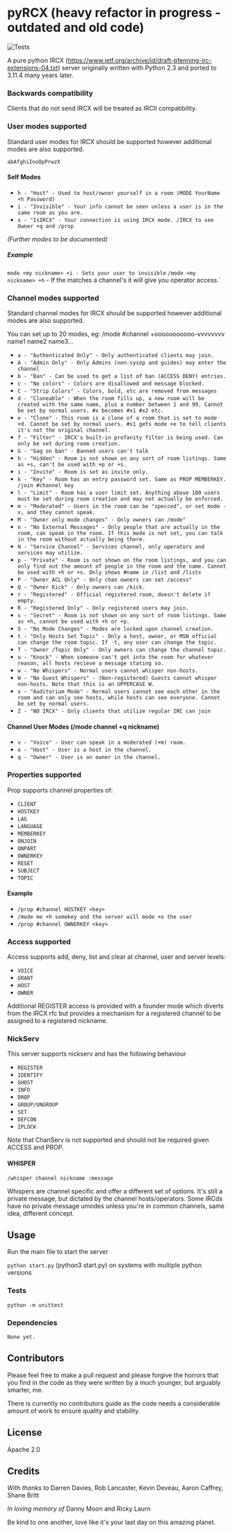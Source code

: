 
# pyRCX (heavy refactor in progress - outdated and old code)

  

![Tests](https://github.com/cwebbtw/pyRCX/actions/workflows/github-actions-python-tests.yml/badge.svg)

A pure python IRCX (https://www.ietf.org/archive/id/draft-pfenning-irc-extensions-04.txt) server originally written with Python 2.3 and ported to 3.11.4 many years later.

### Backwards compatibility

Clients that do not send IRCX will be treated as IRCII compatibility.

### User modes supported

Standard user modes for IRCX should be supported however additional modes are also supported.

`abAfghiInoOpPrwzX`

#### Self Modes

- `h - "Host" - Used to host/owner yourself in a room (MODE YourName +h Password)`
- `i - "Invisible" - Your info cannot be seen unless a user is in the same room as you are.`
- `x - "IsIRCX" - Your connection is using IRCX mode. /IRCX to see Owner +q and /prop`

_(Further modes to be documented)_

##### Example

`mode <my nickname> +i - Sets your user to invisible`
`/mode <my nickname> +h` <key> - If the <key> matches a channel's it will give you operator access.`

### Channel modes supported

Standard channel modes for IRCX should be supported however additional modes are also supported.

You can set up to 20 modes, eg: /mode #channel +ooooooooooo-vvvvvvvv name1 name2 name3...

- `a - "Authenticated Only" - Only authenticated clients may join.`
- `A - "Admin Only" - Only Admins (non-sysop and guides) may enter the channel`
- `b - "Ban" - Can be used to get a list of ban (ACCESS DENY) entries.`
- `c - "No colors" - Colors are disallowed and message blocked.`
- `C - "Strip Colors" - Colors, bold, etc are removed from messages`
- `d - "Cloneable" - When the room fills up, a new room will be created with the same name, plus a number between 1 and 99. Cannot be set by normal users. #x becomes #x1 #x2 etc.`
- `e - "Clone" - This room is a clone of a room that is set to mode +d. Cannot be set by normal users. #x1 gets mode +e to tell clients it's not the original channel.`
- `f - "Filter" - IRCX's built-in profanity filter is being used. Can only be set during room creation.`
- `G - "Gag on ban" - Banned users can't talk`
- `h - "Hidden" - Room is not shown on any sort of room listings. Same as +s, can't be used with +p or +s.`
- `i - "Invite" - Room is set as invite only.`
- `k - "Key" - Room has an entry password set. Same as PROP MEMBERKEY. /join #channel key`
- `l - "Limit" - Room has a user limit set. Anything above 100 users must be set during room creation and may not actually be enforced.`
- `m - "Moderated" - Users in the room can be "specced", or set mode -v, and they cannot speak.`
- `M - "Owner only mode changes" - Only owners can /mode"`
- `n - "No External Messages" - Only people that are actually in the room, can speak in the room. If this mode is not set, you can talk in the room without actually being there.`
- `N - "Service Channel" - Services channel, only operators and services may utilize.`
- `p - "Private" - Room is not shown on the room listings, and you can only find out the amount of people in the room and the name. Cannot be used with +h or +s. Only shows #name in /list and /listx`
- `P - "Owner ACL Only" - Only chan owners can set /access"`
- `Q - "Owner Kick" - Only owners can /kick.`
- `r - "Registered" - Official registered room, doesn't delete if empty.`
- `R - "Registered Only" - Only registered users may join.`
- `s - "Secret" - Room is not shown on any sort of room listings. Same as +h, cannot be used with +h or +p.`
- `S - "No Mode Changes" - Modes are locked upon channel creation.`
- `t - "Only Hosts Set Topic" - Only a host, owner, or MSN official can change the room topic. If -t, any user can change the topic.`
- `T - "Owner /Topic Only" - Only owners can change the channel topic.`
- `u - "Knock" - When someone can't get into the room for whatever reason, all hosts recieve a message stating so.`
- `w - "No Whispers" - Normal users cannot whisper non-hosts.`
- `W - "No Guest Whispers" - (Non-registered) Guests cannot whisper non-hosts. Note that this is an UPPERCASE W.`
- `x - "Auditorium Mode" - Normal users cannot see each other in the room and can only see hosts, while hosts can see everyone. Cannot be set by normal users.`
- `Z - "NO IRCX" - Only clients that utilize regular IRC can join`

#### Channel User Modes (/mode channel +q nickname)

- `v - "Voice" - User can speak in a moderated (+m) room.`
- `o - "Host" - User is a host in the channel.`
- `q - "Owner" - User is an owner in the channel.`

### Properties supported

Prop supports channel properties of:
-  `CLIENT`
-  `HOSTKEY`
-  `LAG`
-  `LANGUAGE`
-  `MEMBERKEY`
-  `ONJOIN`
-  `ONPART`
-  `OWNERKEY`
-  `RESET`
-  `SUBJECT`
-  `TOPIC`

#### Example

- `/prop #channel HOSTKEY <key>`
- `/mode me +h somekey and the server will mode +o the user`
- `/prop #channel OWNERKEY <key>`  

### Access supported

Access supports add, deny, list and clear at channel, user and server levels:

-  `VOICE`
-  `GRANT`
-  `HOST`
-  `OWNER`

Additional REGISTER access is provided with a founder mode which diverts from the IRCX rfc but provides
a mechanism for a registered channel to be assigned to a registered nickname.

### NickServ

This server supports nickserv and has the following behaviour

-  `REGISTER`
-  `IDENTIFY`
-  `GHOST`
-  `INFO`
-  `DROP`
-  `GROUP/UNGROUP`
-  `SET`
-  `DEFCON`
-  `IPLOCK`

Note that ChanServ is not supported and should not be required given ACCESS and PROP.

#### WHISPER

`/whisper channel nickname :message`

Whispers are channel specific and offer a different set of options.
It's still a private message, but dictated by the channel hosts/operators.
Some IRCds have no private message umodes unless you're in common channels, same idea, different concept.

## Usage

Run the main file to start the server

`python start.py` (python3 start.py) on systems with multiple python versions

### Tests

`python -m unittest`

### Dependencies

`None yet.`

## Contributors

Please feel free to make a pull request and please forgive the horrors that you find in the code as they were written by a much younger, but arguably smarter, me.

There is currently no contributors guide as the code needs a considerable amount of work to ensure quality and stability.

## License

Apache 2.0

## Credits

_With thanks to_
Darren Davies, Rob Lancaster, Kevin Deveau, Aaron Caffrey, Shane Britt

_In loving memory of_
Danny Moon and Ricky Laurn

Be kind to one another, love like it's your last day on this amazing planet.

